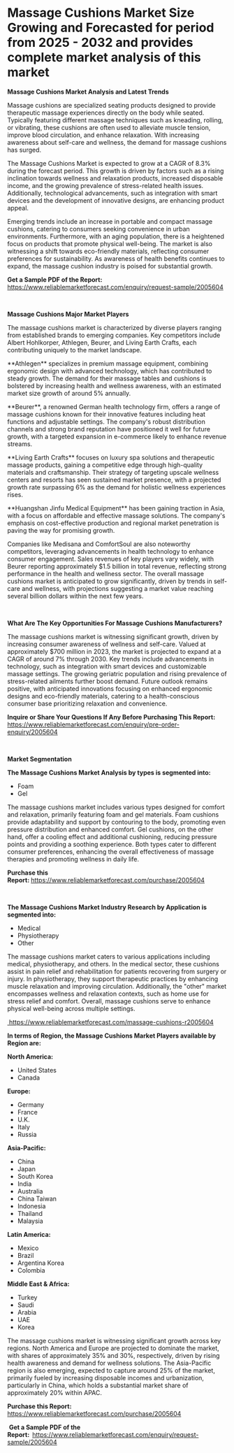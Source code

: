 <p><h1>Massage Cushions Market Size Growing and Forecasted for period from 2025 - 2032 and provides complete market analysis of this market</h1></p><p><strong>Massage Cushions Market Analysis and Latest Trends</strong></p>
<p><p>Massage cushions are specialized seating products designed to provide therapeutic massage experiences directly on the body while seated. Typically featuring different massage techniques such as kneading, rolling, or vibrating, these cushions are often used to alleviate muscle tension, improve blood circulation, and enhance relaxation. With increasing awareness about self-care and wellness, the demand for massage cushions has surged.</p><p>The Massage Cushions Market is expected to grow at a CAGR of 8.3% during the forecast period. This growth is driven by factors such as a rising inclination towards wellness and relaxation products, increased disposable income, and the growing prevalence of stress-related health issues. Additionally, technological advancements, such as integration with smart devices and the development of innovative designs, are enhancing product appeal.</p><p>Emerging trends include an increase in portable and compact massage cushions, catering to consumers seeking convenience in urban environments. Furthermore, with an aging population, there is a heightened focus on products that promote physical well-being. The market is also witnessing a shift towards eco-friendly materials, reflecting consumer preferences for sustainability. As awareness of health benefits continues to expand, the massage cushion industry is poised for substantial growth.</p></p>
<p><strong>Get a Sample PDF of the Report:&nbsp;</strong> <a href="https://www.reliablemarketforecast.com/enquiry/request-sample/2005604?utm_campaign=3266&utm_medium=2&utm_source=Github&utm_content=ia&utm_term=13042025&utm_id=massage-cushions">https://www.reliablemarketforecast.com/enquiry/request-sample/2005604</a></p>
<p>&nbsp;</p>
<p><strong>Massage Cushions Major Market Players</strong></p>
<p><p>The massage cushions market is characterized by diverse players ranging from established brands to emerging companies. Key competitors include Albert Hohlkorper, Athlegen, Beurer, and Living Earth Crafts, each contributing uniquely to the market landscape.</p><p>**Athlegen** specializes in premium massage equipment, combining ergonomic design with advanced technology, which has contributed to steady growth. The demand for their massage tables and cushions is bolstered by increasing health and wellness awareness, with an estimated market size growth of around 5% annually.</p><p>**Beurer**, a renowned German health technology firm, offers a range of massage cushions known for their innovative features including heat functions and adjustable settings. The company's robust distribution channels and strong brand reputation have positioned it well for future growth, with a targeted expansion in e-commerce likely to enhance revenue streams.</p><p>**Living Earth Crafts** focuses on luxury spa solutions and therapeutic massage products, gaining a competitive edge through high-quality materials and craftsmanship. Their strategy of targeting upscale wellness centers and resorts has seen sustained market presence, with a projected growth rate surpassing 6% as the demand for holistic wellness experiences rises.</p><p>**Huangshan Jinfu Medical Equipment** has been gaining traction in Asia, with a focus on affordable and effective massage solutions. The company's emphasis on cost-effective production and regional market penetration is paving the way for promising growth.</p><p>Companies like Medisana and ComfortSoul are also noteworthy competitors, leveraging advancements in health technology to enhance consumer engagement. Sales revenues of key players vary widely, with Beurer reporting approximately $1.5 billion in total revenue, reflecting strong performance in the health and wellness sector. The overall massage cushions market is anticipated to grow significantly, driven by trends in self-care and wellness, with projections suggesting a market value reaching several billion dollars within the next few years.</p></p>
<p>&nbsp;</p>
<p><strong>What Are The Key Opportunities For Massage Cushions Manufacturers?</strong></p>
<p><p>The massage cushions market is witnessing significant growth, driven by increasing consumer awareness of wellness and self-care. Valued at approximately $700 million in 2023, the market is projected to expand at a CAGR of around 7% through 2030. Key trends include advancements in technology, such as integration with smart devices and customizable massage settings. The growing geriatric population and rising prevalence of stress-related ailments further boost demand. Future outlook remains positive, with anticipated innovations focusing on enhanced ergonomic designs and eco-friendly materials, catering to a health-conscious consumer base prioritizing relaxation and convenience.</p></p>
<p><strong>Inquire or Share Your Questions If Any Before Purchasing This Report:</strong> <a href="https://www.reliablemarketforecast.com/enquiry/pre-order-enquiry/2005604?utm_campaign=3266&utm_medium=2&utm_source=Github&utm_content=ia&utm_term=13042025&utm_id=massage-cushions">https://www.reliablemarketforecast.com/enquiry/pre-order-enquiry/2005604</a></p>
<p>&nbsp;</p>
<p><strong>Market Segmentation</strong></p>
<p><strong>The Massage Cushions Market Analysis by types is segmented into:</strong></p>
<p><ul><li>Foam</li><li>Gel</li></ul></p>
<p><p>The massage cushions market includes various types designed for comfort and relaxation, primarily featuring foam and gel materials. Foam cushions provide adaptability and support by contouring to the body, promoting even pressure distribution and enhanced comfort. Gel cushions, on the other hand, offer a cooling effect and additional cushioning, reducing pressure points and providing a soothing experience. Both types cater to different consumer preferences, enhancing the overall effectiveness of massage therapies and promoting wellness in daily life.</p></p>
<p><strong>Purchase this Report:&nbsp;</strong><a href="https://www.reliablemarketforecast.com/purchase/2005604?utm_campaign=3266&utm_medium=2&utm_source=Github&utm_content=ia&utm_term=13042025&utm_id=massage-cushions">https://www.reliablemarketforecast.com/purchase/2005604</a></p>
<p>&nbsp;</p>
<p><strong>The Massage Cushions Market Industry Research by Application is segmented into:</strong></p>
<p><ul><li>Medical</li><li>Physiotherapy</li><li>Other</li></ul></p>
<p><p>The massage cushions market caters to various applications including medical, physiotherapy, and others. In the medical sector, these cushions assist in pain relief and rehabilitation for patients recovering from surgery or injury. In physiotherapy, they support therapeutic practices by enhancing muscle relaxation and improving circulation. Additionally, the "other" market encompasses wellness and relaxation contexts, such as home use for stress relief and comfort. Overall, massage cushions serve to enhance physical well-being across multiple settings.</p></p>
<p><a href="https://www.reliablemarketforecast.com/massage-cushions-r2005604?utm_campaign=3266&utm_medium=2&utm_source=Github&utm_content=ia&utm_term=13042025&utm_id=massage-cushions">&nbsp;https://www.reliablemarketforecast.com/massage-cushions-r2005604</a></p>
<p><strong>In terms of Region, the Massage Cushions Market Players available by Region are:</strong></p>
<p>
    <p> <strong> North America: </strong>
        <ul>
            <li>United States</li>
            <li>Canada</li>
        </ul>
        </p> 
    <p> <strong> Europe: </strong>
        <ul>
            <li>Germany</li>
            <li>France</li>
            <li>U.K.</li>
            <li>Italy</li>
            <li>Russia</li>
        </ul>
        </p> 
    <p> <strong> Asia-Pacific: </strong>
        <ul>
            <li>China</li>
            <li>Japan</li>
            <li>South Korea</li>
            <li>India</li>
            <li>Australia</li>
            <li>China Taiwan</li>
            <li>Indonesia</li>
            <li>Thailand</li>
            <li>Malaysia</li>
        </ul>
        </p> 
    <p> <strong> Latin America: </strong>
        <ul>
            <li>Mexico</li>
            <li>Brazil</li>
            <li>Argentina Korea</li>
            <li>Colombia</li>
        </ul>
        </p> 
    <p> <strong> Middle East & Africa: </strong>
        <ul>
            <li>Turkey</li>
            <li>Saudi</li>
            <li>Arabia</li>
            <li>UAE</li>
            <li>Korea</li>
        </ul>
    </p>
    </p>
<p><p>The massage cushions market is witnessing significant growth across key regions. North America and Europe are projected to dominate the market, with shares of approximately 35% and 30%, respectively, driven by rising health awareness and demand for wellness solutions. The Asia-Pacific region is also emerging, expected to capture around 25% of the market, primarily fueled by increasing disposable incomes and urbanization, particularly in China, which holds a substantial market share of approximately 20% within APAC.</p></p>
<p><strong>Purchase this Report: </strong><a href="https://www.reliablemarketforecast.com/purchase/2005604?utm_campaign=3266&utm_medium=2&utm_source=Github&utm_content=ia&utm_term=13042025&utm_id=massage-cushions">https://www.reliablemarketforecast.com/purchase/2005604</a></p>
<p>&nbsp;<strong>Get a Sample PDF of the Report:&nbsp;&nbsp;</strong><a href="https://www.reliablemarketforecast.com/enquiry/request-sample/2005604?utm_campaign=3266&utm_medium=2&utm_source=Github&utm_content=ia&utm_term=13042025&utm_id=massage-cushions">https://www.reliablemarketforecast.com/enquiry/request-sample/2005604</a></p>
<p><strong></strong></p>
<p><p></p><p></p><p></p></p>
